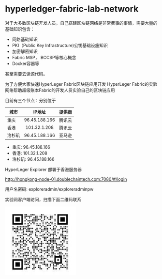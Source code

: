 # hyperledger-fabric-lab-network

对于大多数区块链开发人员，自己搭建区块链网络是非常费事的事情，需要大量的基础知识包含：

* 网路基础知识
* PKI（Public Key Infrastructure)公钥基础设施知识
* 加密解密知识
* Fabric MSP， BCCSP等核心概念
* Docker容器等

甚至需要去读源代码。

为了方便大家快速HyperLeger Fabric区块链应用开发 HyperLeger Fabric的实验网络帮助超级账本Fabric的开发人员实验自己的区块链应用

目前有三个节点：分别位于


| 城市        | IP地址           | 提供商     |
| ------------- |:-------------:|:-------------------:|
| 重庆       | 96.45.188.166          | 腾讯云         |
| 香港        | 101.32.1.208          | 腾讯云         |
| 洛杉矶        |  96.45.188.166           | 亚马逊         |

* 重庆: 96.45.188.166
* 香港: 101.32.1.208
* 洛杉矶: 96.45.188.166

HyperLeger Explorer 部署于香港服务器

http://hongkong-node-01.doublechaintech.com:7080/#/login

用户名密码: exploreradmin/exploreradminpw

实验网客户端访问，扫描下面二维码联系

![ScreenShot](/lab-network-contact-qr.jpg)
